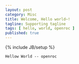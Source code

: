 ```yaml
---
layout: post
category: Misc
title: Welcome, Hello world~!
tagline: Supporting tagline
tags: [ hello, world, openroc ]
published: true
---
```


{% include JB/setup %}

    Hellow World -- openroc
